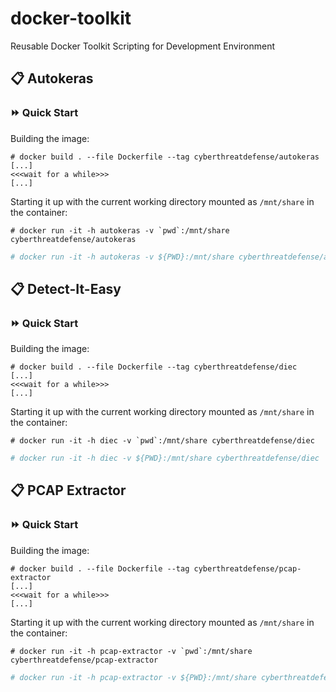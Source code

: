# docker-toolkit
Reusable Docker Toolkit Scripting for Development Environment

## :clipboard: Autokeras

### :fast_forward: Quick Start

Building the image:

```console
# docker build . --file Dockerfile --tag cyberthreatdefense/autokeras
[...]
<<<wait for a while>>>
[...]
```

Starting it up with the current working directory mounted as `/mnt/share` in the container:

```console
# docker run -it -h autokeras -v `pwd`:/mnt/share cyberthreatdefense/autokeras
```
```powershell
# docker run -it -h autokeras -v ${PWD}:/mnt/share cyberthreatdefense/autokeras
```

## :clipboard: Detect-It-Easy

### :fast_forward: Quick Start

Building the image:

```console
# docker build . --file Dockerfile --tag cyberthreatdefense/diec
[...]
<<<wait for a while>>>
[...]
```

Starting it up with the current working directory mounted as `/mnt/share` in the container:

```console
# docker run -it -h diec -v `pwd`:/mnt/share cyberthreatdefense/diec
```
```powershell
# docker run -it -h diec -v ${PWD}:/mnt/share cyberthreatdefense/diec
```

## :clipboard: PCAP Extractor

### :fast_forward: Quick Start

Building the image:

```console
# docker build . --file Dockerfile --tag cyberthreatdefense/pcap-extractor
[...]
<<<wait for a while>>>
[...]
```

Starting it up with the current working directory mounted as `/mnt/share` in the container:

```console
# docker run -it -h pcap-extractor -v `pwd`:/mnt/share cyberthreatdefense/pcap-extractor
```
```powershell
# docker run -it -h pcap-extractor -v ${PWD}:/mnt/share cyberthreatdefense/pcap-extractor
```
